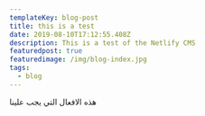 ```yaml
---
templateKey: blog-post
title: this is a test
date: 2019-08-10T17:12:55.408Z
description: This is a test of the Netlify CMS
featuredpost: true
featuredimage: /img/blog-index.jpg
tags:
  - blog
---
```

هذه الافعال التي يجب علينا
